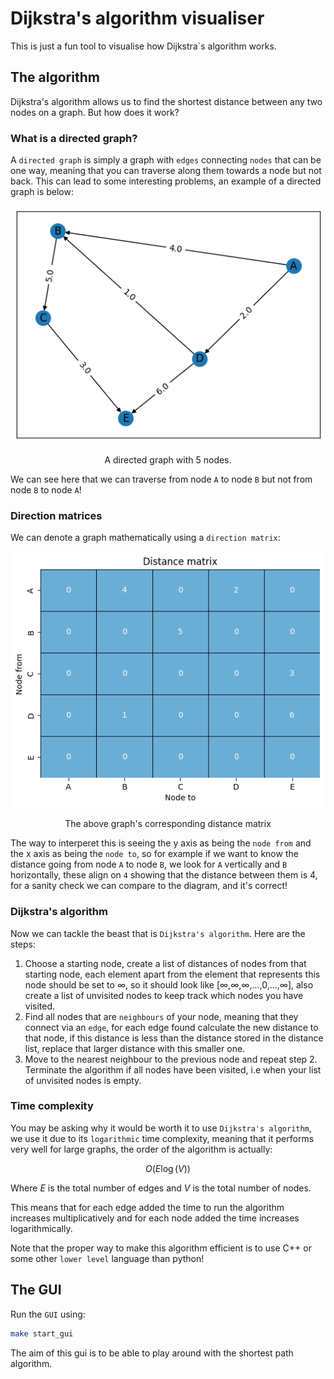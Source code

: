 # Dijkstra's algorithm visualiser

This is just a fun tool to visualise how Dijkstra`s algorithm works.

## The algorithm

Dijkstra's algorithm allows us to find the shortest distance between any two nodes on a graph. But how does it work?

### What is a directed graph?

A `directed graph` is simply a graph with `edges` connecting `nodes` that can be one way, meaning that you can traverse along them towards a node but not back. This can lead to some interesting problems, an example of a directed graph is below:

<div style="text-align: center;">
  <img src="./images/graph.png" alt="Graph" />
  <p style="text-align: center;">A directed graph with 5 nodes.</p>
</div>

We can see here that we can traverse from node `A` to node `B` but not from node `B` to node `A`!

### Direction matrices

We can denote a graph mathematically using a `direction matrix`:

<div style="text-align: center;">
  <img src="images/distance_matrix.png" alt="Graph" />
  <p style="text-align: center;">The above graph's corresponding distance matrix</p>
</div>

The way to interperet this is seeing the y axis as being the `node from` and the x axis as being the `node to`, so for example if we want to know the distance going from node `A` to node `B`, we look for `A` vertically and `B` horizontally, these align on `4` showing that the distance between them is 4, for a sanity check we can compare to the diagram, and it's correct!

### Dijkstra's algorithm

Now we can tackle the beast that is `Dijkstra's algorithm`. Here are the steps:

1. Choose a starting node, create a list of distances of nodes from that starting node, each element apart from the element that represents this node should be set to ∞, so it should look like [∞,∞,∞,...,0,...,∞], also create a list of unvisited nodes to keep track which nodes you have visited.
2. Find all nodes that are `neighbours` of your node, meaning that they connect via an `edge`, for each edge found calculate the new distance to that node, if this distance is less than the distance stored in the distance list, replace that larger distance with this smaller one.
3. Move to the nearest neighbour to the previous node and repeat step 2. Terminate the algorithm if all nodes have been visited, i.e when your list of unvisited nodes is empty.

### Time complexity

You may be asking why it would be worth it to use `Dijkstra's algorithm`, we use it due to its `logarithmic` time complexity, meaning that it performs very well for large graphs, the order of the algorithm is actually:

$$O(E\log(V))$$

Where $E$ is the total number of edges and $V$ is the total number of nodes.

This means that for each edge added the time to run the algorithm increases multiplicatively and for each node added the time increases logarithmically.

Note that the proper way to make this algorithm efficient is to use C++ or some other `lower level` language than python!

## The GUI

Run the `GUI` using:

```sh
make start_gui
```

The aim of this gui is to be able to play around with the shortest path algorithm.